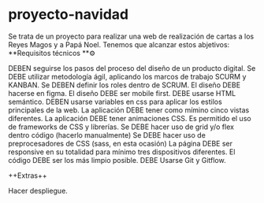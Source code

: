 # proyecto-navidad 
Se trata de un proyecto para realizar una web de realización de cartas a los Reyes Magos y a Papá Noel. Tenemos que alcanzar estos abjetivos:
**Requisitos técnicos **⚙️

DEBEN seguirse los pasos del proceso del diseño de un producto digital.
Se DEBE utilizar metodología ágil, aplicando los marcos de trabajo SCURM y KANBAN.
Se DEBEN definir los roles dentro de SCRUM.
El diseño DEBE hacerse en figma.
El diseño DEBE ser mobile first.
DEBE usarse HTML semántico.
DEBEN usarse variables en css para aplicar los estilos principales de la web.
La aplicación DEBE tener como mímino cinco vistas diferentes.
La aplicación DEBE tener animaciones CSS.
Es permitido el uso de frameworks de CSS y librerías.
Se DEBE hacer uso de grid y/o flex dentro código (hacerlo manualmente)
Se DEBE hacer uso de preprocesadores de CSS (sass, en esta ocasión)
La página DEBE ser responsive en su totalidad para mínimo tres dispositivos diferentes.
El código DEBE ser los más limpio posible.
DEBE Usarse Git y Gitflow.

++Extras++

Hacer despliegue.
